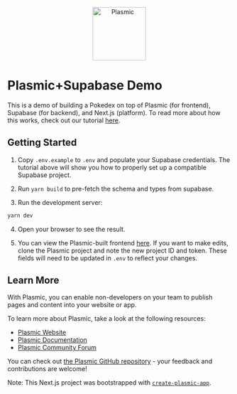 <p align="center">
  <a href="https://www.plasmic.app">
    <img alt="Plasmic" role="img" src="https://cdn-images-1.medium.com/max/176/1*D1nV2o_le9dJEO3G80P4xg@2x.png" width="120">
  </a>
</p>

# Plasmic+Supabase Demo

This is a demo of building a Pokedex on top of Plasmic (for frontend), Supabase (for backend), and Next.js (platform). To read more about how this works, check out our tutorial [here](https://supabase.com/docs/guides/integrations/plasmic).

## Getting Started

1. Copy `.env.example` to `.env` and populate your Supabase credentials.
   The tutorial above will show you how to properly set up a compatible Supabase project.
2. Run `yarn build` to pre-fetch the schema and types from supabase.

3. Run the development server:

```bash
yarn dev
```

4. Open your browser to see the result.

5. You can view the Plasmic-built frontend [here](https://studio.plasmic.app/projects/i6YZmFxPJB69NEUgdf79ap). If you want to make edits, clone the Plasmic project and note the new
   project ID and token. These fields will need to be updated in `.env` to reflect your changes.

## Learn More

With Plasmic, you can enable non-developers on your team to publish pages and content into your website or app.

To learn more about Plasmic, take a look at the following resources:

- [Plasmic Website](https://www.plasmic.app/)
- [Plasmic Documentation](https://docs.plasmic.app/learn/)
- [Plasmic Community Forum](https://forum.plasmic.app/)

You can check out [the Plasmic GitHub repository](https://github.com/plasmicapp/plasmic) - your feedback and contributions are welcome!

Note: This Next.js project was bootstrapped with [`create-plasmic-app`](https://www.npmjs.com/package/create-plasmic-app).
